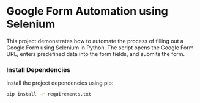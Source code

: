 # Google Form Automation using Selenium

This project demonstrates how to automate the process of filling out a Google Form using Selenium in Python. The script opens the Google Form URL, enters predefined data into the form fields, and submits the form.

### Install Dependencies

Install the project dependencies using pip:

```bash
pip install -r requirements.txt
```
